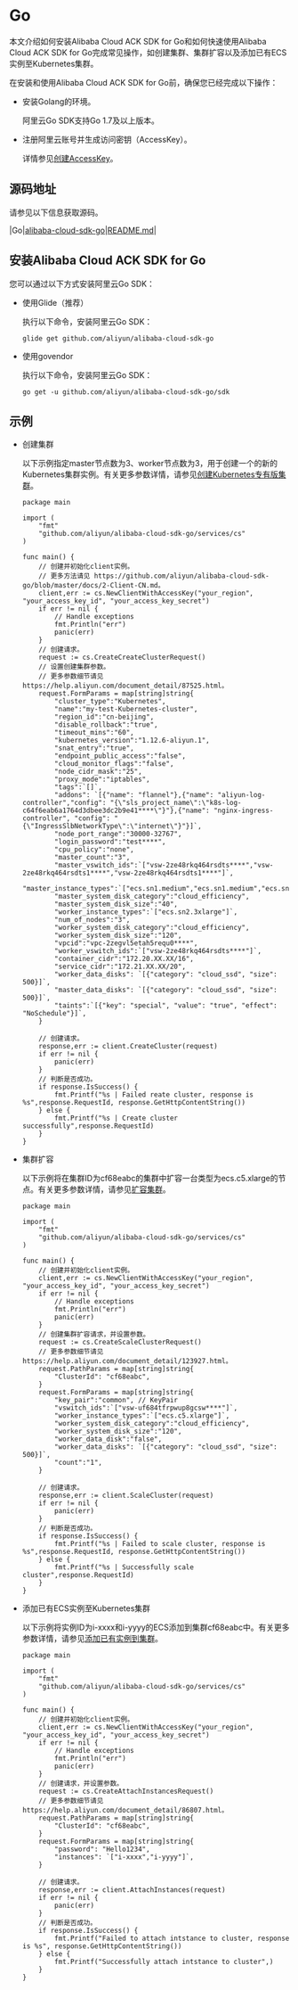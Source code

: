 # Go

本文介绍如何安装Alibaba Cloud ACK SDK for Go和如何快速使用Alibaba Cloud ACK SDK for Go完成常见操作，如创建集群、集群扩容以及添加已有ECS实例至Kubernetes集群。

在安装和使用Alibaba Cloud ACK SDK for Go前，确保您已经完成以下操作：

-   安装Golang的环境。

    阿里云Go SDK支持Go 1.7及以上版本。

-   注册阿里云账号并生成访问密钥（AccessKey）。

    详情参见[创建AccessKey]()。


## 源码地址

请参见以下信息获取源码。

|Go|[alibaba-cloud-sdk-go](https://github.com/aliyun/alibaba-cloud-sdk-go/tree/master)|[README.md](https://github.com/aliyun/alibaba-cloud-sdk-go/blob/master/README.md)|

## 安装Alibaba Cloud ACK SDK for Go

您可以通过以下方式安装阿里云Go SDK：

-   使用Glide（推荐）

    执行以下命令，安装阿里云Go SDK：

    ```
    glide get github.com/aliyun/alibaba-cloud-sdk-go
    ```

-   使用govendor

    执行以下命令，安装阿里云Go SDK：

    ```
    go get -u github.com/aliyun/alibaba-cloud-sdk-go/sdk
    ```


## 示例

-   创建集群

    以下示例指定master节点数为3、worker节点数为3，用于创建一个的新的Kubernetes集群实例。有关更多参数详情，请参见[创建Kubernetes专有版集群](/cn.zh-CN/API参考/集群/创建集群/创建Kubernetes专有版集群.md)。

    ```
    package main
    
    import (
        "fmt"
        "github.com/aliyun/alibaba-cloud-sdk-go/services/cs"
    )
    
    func main() {
        // 创建并初始化client实例。
        // 更多方法请见 https://github.com/aliyun/alibaba-cloud-sdk-go/blob/master/docs/2-Client-CN.md。
        client,err := cs.NewClientWithAccessKey("your_region", "your_access_key_id", "your_access_key_secret")
        if err != nil {
            // Handle exceptions
            fmt.Println("err")
            panic(err)
        }
        // 创建请求。
        request := cs.CreateCreateClusterRequest()
        // 设置创建集群参数。
        // 更多参数细节请见 https://help.aliyun.com/document_detail/87525.html。
        request.FormParams = map[string]string{
            "cluster_type":"Kubernetes",
            "name":"my-test-Kubernetes-cluster",
            "region_id":"cn-beijing",
            "disable_rollback":"true",
            "timeout_mins":"60",
            "kubernetes_version":"1.12.6-aliyun.1",
            "snat_entry":"true",
            "endpoint_public_access":"false",
            "cloud_monitor_flags":"false",
            "node_cidr_mask":"25",
            "proxy_mode":"iptables",
            "tags":`[]`,
            "addons": `[{"name": "flannel"},{"name": "aliyun-log-controller","config": "{\"sls_project_name\":\"k8s-log-c64f6eab6a1764d3dbee3dc2b9e41****\"}"},{"name": "nginx-ingress-controller", "config": "{\"IngressSlbNetworkType\":\"internet\"}"}]`,
            "node_port_range":"30000-32767",
            "login_password":"test****",
            "cpu_policy":"none",
            "master_count":"3",
            "master_vswitch_ids":`["vsw-2ze48rkq464rsdts****","vsw-2ze48rkq464rsdts1****","vsw-2ze48rkq464rsdts1****"]`,
            "master_instance_types":`["ecs.sn1.medium","ecs.sn1.medium","ecs.sn1.medium"]`,
            "master_system_disk_category":"cloud_efficiency",
            "master_system_disk_size":"40",
            "worker_instance_types":`["ecs.sn2.3xlarge"]`,
            "num_of_nodes":"3",
            "worker_system_disk_category":"cloud_efficiency",
            "worker_system_disk_size":"120",
            "vpcid":"vpc-2zegvl5etah5requ0****",
            "worker_vswitch_ids":`["vsw-2ze48rkq464rsdts****"]`,
            "container_cidr":"172.20.XX.XX/16",
            "service_cidr":"172.21.XX.XX/20",
            "worker_data_disks": `[{"category": "cloud_ssd", "size": 500}]`,
            "master_data_disks": `[{"category": "cloud_ssd", "size": 500}]`,
            "taints":`[{"key": "special", "value": "true", "effect": "NoSchedule"}]`,
        }
    
        // 创建请求。
        response,err := client.CreateCluster(request)
        if err != nil {
            panic(err)
        }
        // 判断是否成功。
        if response.IsSuccess() {
            fmt.Printf("%s | Failed reate cluster, response is %s",response.RequestId, response.GetHttpContentString())
        } else {
            fmt.Printf("%s | Create cluster successfully",response.RequestId)
        }
    }
    ```

-   集群扩容

    以下示例将在集群ID为cf68eabc的集群中扩容一台类型为ecs.c5.xlarge的节点。有关更多参数详情，请参见[扩容集群](/cn.zh-CN/API参考/集群/扩容集群/扩容集群.md)。

    ```
    package main
    
    import (
        "fmt"
        "github.com/aliyun/alibaba-cloud-sdk-go/services/cs"
    )
    
    func main() {
        // 创建并初始化client实例。
        client,err := cs.NewClientWithAccessKey("your_region", "your_access_key_id", "your_access_key_secret")
        if err != nil {
            // Handle exceptions
            fmt.Println("err")
            panic(err)
        }
        // 创建集群扩容请求，并设置参数。
        request := cs.CreateScaleClusterRequest()
        // 更多参数细节请见 https://help.aliyun.com/document_detail/123927.html。
        request.PathParams = map[string]string{
            "ClusterId": "cf68eabc",
        }
        request.FormParams = map[string]string{
            "key_pair":"common", // KeyPair
            "vswitch_ids":`["vsw-uf684tfrpwup8gcsw****"]`,
            "worker_instance_types":`["ecs.c5.xlarge"]`,
            "worker_system_disk_category":"cloud_efficiency",
            "worker_system_disk_size":"120",
            "worker_data_disk":"false",
            "worker_data_disks": `[{"category": "cloud_ssd", "size": 500}]`,
            "count":"1",
        }
    
        // 创建请求。
        response,err := client.ScaleCluster(request)
        if err != nil {
            panic(err)
        }
        // 判断是否成功。
        if response.IsSuccess() {
            fmt.Printf("%s | Failed to scale cluster, response is %s",response.RequestId, response.GetHttpContentString())
        } else {
            fmt.Printf("%s | Successfully scale cluster",response.RequestId)
        }
    }
    ```

-   添加已有ECS实例至Kubernetes集群

    以下示例将实例ID为i-xxxx和i-yyyy的ECS添加到集群cf68eabc中。有关更多参数详情，请参见[添加已有实例到集群](/cn.zh-CN/API参考/节点/添加已有实例到集群.md)。

    ```
    package main
    
    import (
        "fmt"
        "github.com/aliyun/alibaba-cloud-sdk-go/services/cs"
    )
    
    func main() {
        // 创建并初始化client实例。
        client,err := cs.NewClientWithAccessKey("your_region", "your_access_key_id", "your_access_key_secret")
        if err != nil {
            // Handle exceptions
            fmt.Println("err")
            panic(err)
        }
        // 创建请求，并设置参数。
        request := cs.CreateAttachInstancesRequest()
        // 更多参数细节请见 https://help.aliyun.com/document_detail/86807.html。
        request.PathParams = map[string]string{
            "ClusterId": "cf68eabc",
        }
        request.FormParams = map[string]string{
            "password": "Hello1234",
            "instances": `["i-xxxx","i-yyyy"]`,
        }
    
        // 创建请求。
        response,err := client.AttachInstances(request)
        if err != nil {
            panic(err)
        }
        // 判断是否成功。
        if response.IsSuccess() {
            fmt.Printf("Failed to attach intstance to cluster, response is %s", response.GetHttpContentString())
        } else {
            fmt.Printf("Successfully attach intstance to cluster",)
        }
    }
    ```


